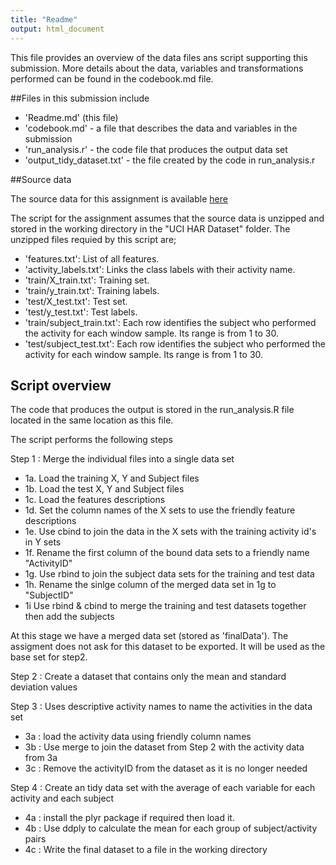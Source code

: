 ```yaml
---
title: "Readme"
output: html_document
---
```


This file provides an overview of the data files ans script supporting this submission. More details about the data, variables and transformations performed can be found in the codebook.md file.

##Files in this submission include 

- 'Readme.md' (this file)
- 'codebook.md' - a file that describes the data and variables in the submission
- 'run_analysis.r' - the code file that produces the output data set
- 'output_tidy_dataset.txt' - the file created by the code in run_analysis.r 

##Source data 

The source data for this assignment is available [here](https://d396qusza40orc.cloudfront.net/getdata%2Fprojectfiles%2FUCI%20HAR%20Dataset.zip ) 

The script for the assignment assumes that the source data is unzipped and stored in the working directory in the "UCI HAR Dataset" folder.  The unzipped files requied by this script are;

- 'features.txt': List of all features.
- 'activity_labels.txt': Links the class labels with their activity name.
- 'train/X_train.txt': Training set.
- 'train/y_train.txt': Training labels.
- 'test/X_test.txt': Test set.
- 'test/y_test.txt': Test labels.
- 'train/subject_train.txt': Each row identifies the subject who performed the activity for each window sample. Its range is from 1 to 30. 
- 'test/subject_test.txt': Each row identifies the subject who performed the activity for each window sample. Its range is from 1 to 30. 

## Script overview 

The code that produces the output is stored in the run_analysis.R file located in the same location as this file. 

The script performs the following steps 

Step 1 : Merge the individual files into a single data set

- 1a. Load the training X, Y and Subject files 
- 1b. Load the test X, Y and Subject files
- 1c. Load the features descriptions
- 1d. Set the column names of the X sets to use the friendly feature descriptions
- 1e. Use cbind to join the  data in the X sets with the training activity id's in Y sets
- 1f. Rename the first column of the bound data sets to a friendly name "ActivityID"
- 1g. Use rbind to join the subject data sets for the training and test data 
- 1h. Rename the sinlge column of the merged data set in 1g to "SubjectID"
- 1i  Use rbind & cbind to merge the training and test datasets together then add the subjects

At this stage we have a merged data set (stored as 'finalData').  The assigment does not ask
for this dataset to be exported.  It will be used as the base set for step2. 

Step 2 : Create a dataset that contains only the mean and standard deviation values

Step 3 : Uses descriptive activity names to name the activities in the data set

- 3a : load the activity data using friendly column names 
- 3b : Use merge to join the dataset from Step 2 with the activity data from 3a
- 3c : Remove the activityID from the dataset as it is no longer needed

Step 4 : Create an tidy data set with the average of each variable for each activity and each subject

- 4a : install the plyr package if required then load it.
- 4b : Use ddply to calculate the mean for each group of subject/activity pairs  
- 4c : Write the final dataset to a file in the working directory
